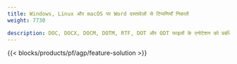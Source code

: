 ```yaml
---
title: Windows, Linux और macOS पर Word दस्तावेज़ों से टिप्पणियाँ निकालें 
weight: 7730

description: DOC, DOCX, DOCM, DOTM, RTF, DOT और ODT फाइलों के एनोटेशन को प्रबंधित करने के लिए मुफ्त ऐप और एपीआई
---
```


{{< blocks/products/pf/agp/feature-solution >}} 

